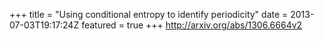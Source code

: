 +++
title = "Using conditional entropy to identify periodicity"
date = 2013-07-03T19:17:24Z
featured = true
+++
http://arxiv.org/abs/1306.6664v2